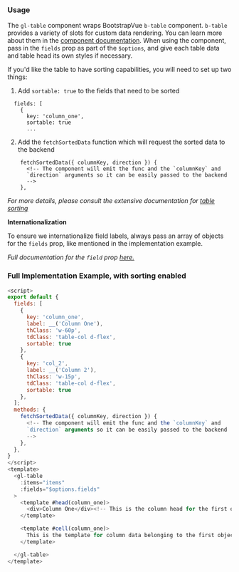 ### Usage

The `gl-table` component wraps BootstrapVue `b-table` component. `b-table` provides a variety of slots for custom data rendering. You can learn more about them in the [component documentation](https://bootstrap-vue.js.org/docs/components/table). When using the component, pass in the `fields` prop as part of the `$options`,
and give each table data and table head its own styles if necessary.

If you'd like the table to have sorting capabilities, you will need to set up two
things: 

1. Add `sortable: true` to the fields that need to be sorted
```
  fields: [
    {
      key: 'column_one',
      sortable: true
      ...
```
2. Add the `fetchSortedData` function which will request the sorted data to the
   backend
```
    fetchSortedData({ columnKey, direction }) {
      <!-- The component will emit the func and the `columnKey` and
      `direction` arguments so it can be easily passed to the backend
      -->
    },
```

_For more details, please consult the extensive documentation for
[table sorting](https://bootstrap-vue.org/docs/components/table#sorting)_

**Internationalization**

To ensure we internationalize field labels, always pass an array of objects for the `fields` prop, like mentioned in the implementation example.

_Full documentation for the
`field` prop [here.](https://bootstrap-vue.js.org/docs/components/table/#fields-columns-definitions)_

### Full Implementation Example, with sorting enabled

```js
<script>
export default {
  fields: [
    {
      key: 'column_one',
      label: __('Column One'),
      thClass: 'w-60p',
      tdClass: 'table-col d-flex',
      sortable: true
    },
    {
      key: 'col_2',
      label: __('Column 2'),
      thClass: 'w-15p',
      tdClass: 'table-col d-flex',
      sortable: true
    },
  ];
  methods: {
    fetchSortedData({ columnKey, direction }) {
      <!-- The component will emit the func and the `columnKey` and
      `direction` arguments so it can be easily passed to the backend
      -->
    },
  },
}
</script>
<template>
  <gl-table
    :items="items"
    :fields="$options.fields"
  >
    <template #head(column_one)>
      <div>Column One</div><!-- This is the column head for the first object in `fields` -->
    </template>

    <template #cell(column_one)>
      This is the template for column data belonging to the first object
    </template>

  </gl-table>
</template>
```
